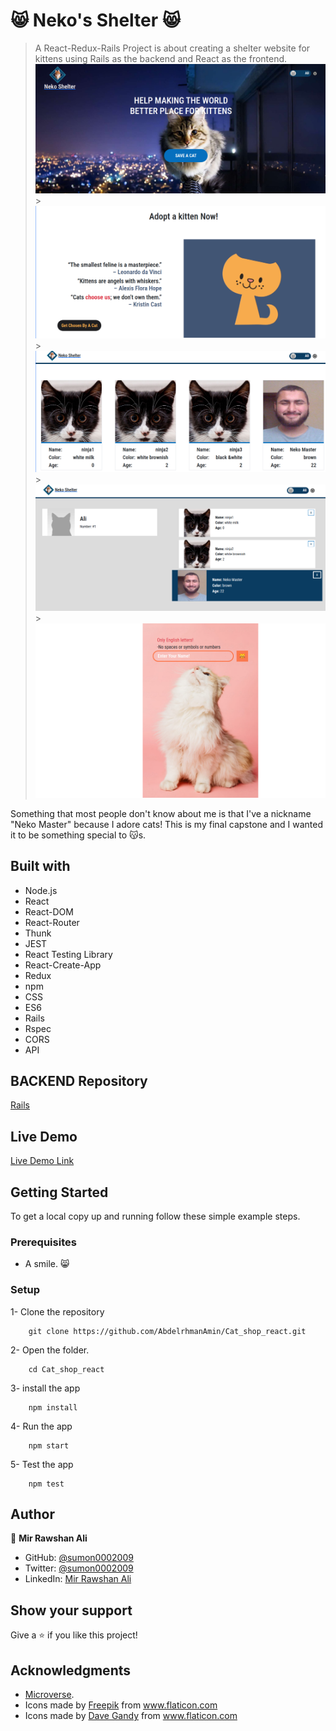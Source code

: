 # 😸 Neko's Shelter 😸

> A React-Redux-Rails Project is about creating a shelter website for kittens using Rails as the backend and React as the frontend.
> ![Screenshot](./main.png) > ![Screenshot](./img2.png) > ![Screenshot](./img3.png) > ![Screenshot](./img4.png) > ![Screenshot](./img5.png)

Something that most people don't know about me is that I've a nickname "Neko Master" because I adore cats!
This is my final capstone and I wanted it to be something special to 😽s.

## Built with

- Node.js
- React
- React-DOM
- React-Router
- Thunk
- JEST
- React Testing Library
- React-Create-App
- Redux
- npm
- CSS
- ES6
- Rails
- Rspec
- CORS
- API

## BACKEND Repository

[Rails](https://github.com/AbdelrhmanAmin/CAT_SHOP_API_BACKEND/tree/testing)

## Live Demo

[Live Demo Link](https://peaceful-refuge-36750.herokuapp.com/)

## Getting Started

To get a local copy up and running follow these simple example steps.

### Prerequisites

- A smile. 😸

### Setup

1- Clone the repository

```
    git clone https://github.com/AbdelrhmanAmin/Cat_shop_react.git
```

2- Open the folder.

```
    cd Cat_shop_react
```

3- install the app

```
    npm install
```

4- Run the app

```
    npm start
```

5- Test the app

```
    npm test
```

## Author

👤 **Mir Rawshan Ali**

- GitHub: [@sumon0002009](https://github.com/sumon0002001)
- Twitter: [@sumon0002009](https://twitter.com/Sumon0002009)
- LinkedIn: [Mir Rawshan Ali](https://www.linkedin.com/in/mir-rawshan-ali/)

## Show your support

Give a ⭐️ if you like this project!

## Acknowledgments

- [Microverse](https://www.microverse.org/).
- <div>Icons made by <a href="https://www.freepik.com" title="Freepik">Freepik</a> from <a href="https://www.flaticon.com/" title="Flaticon">www.flaticon.com</a></div>
- <div>Icons made by <a href="https://www.flaticon.com/authors/dave-gandy" title="Dave Gandy">Dave Gandy</a> from <a href="https://www.flaticon.com/" title="Flaticon">www.flaticon.com</a></div>
